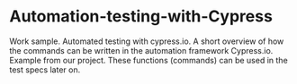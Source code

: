 # Automation-testing-with-Cypress
Work sample. Automated testing with cypress.io.
A short overview of how the commands can be written in the automation framework Cypress.io. Example from our project.
These functions (commands) can be used in the test specs later on.
